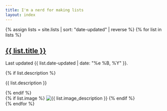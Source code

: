 ```yaml
---
title: I'm a nerd for making lists
layout: index
---
```


{% assign lists = site.lists | sort: "date-updated" | reverse %}
{% for list in lists %}
<article>
  <div>
    <h1><a href="{{ list.url }}">{{ list.title }}</a></h1>
    <p class="small">Last updated {{ list.date-updated | date: "%e %B, %Y" }}.</p>
    {% if list.description %}
        <p>{{ list.description }}</p>
    {% endif %}
  </div>
  {% if list.image %}
    <img src="{{ list.image }}" alt="{{ list.image_description }}">
  {% endif %}
</article>
{% endfor %}
